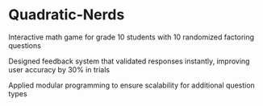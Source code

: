# Quadratic-Nerds
Interactive math game for grade 10 students with 10 randomized factoring questions

Designed feedback system that validated responses instantly, improving user accuracy by 30% in trials

Applied modular programming to ensure scalability for additional question types
